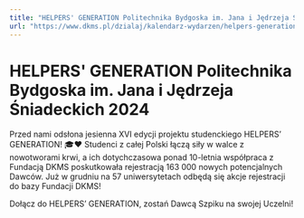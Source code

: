 ```yaml
---
title: "HELPERS' GENERATION Politechnika Bydgoska im. Jana i Jędrzeja Śniadeckich 2024"
url: "https://www.dkms.pl/dzialaj/kalendarz-wydarzen/helpers-generation-politechnika-bydgoska-im-jana-jedrzeja-sniadeckich-zima2024"
---
```


# HELPERS' GENERATION Politechnika Bydgoska im. Jana i Jędrzeja Śniadeckich 2024

Przed nami odsłona jesienna XVI edycji projektu studenckiego HELPERS’ GENERATION! 🎓❤️ Studenci z całej Polski łączą siły w walce z nowotworami krwi, a ich dotychczasowa ponad 10\-letnia współpraca z Fundacją DKMS poskutkowała rejestracją 163 000 nowych potencjalnych Dawców. Już w grudniu na 57 uniwersytetach odbędą się akcje rejestracji do bazy Fundacji DKMS!


Dołącz do HELPERS’ GENERATION, zostań Dawcą Szpiku na swojej Uczelni!


